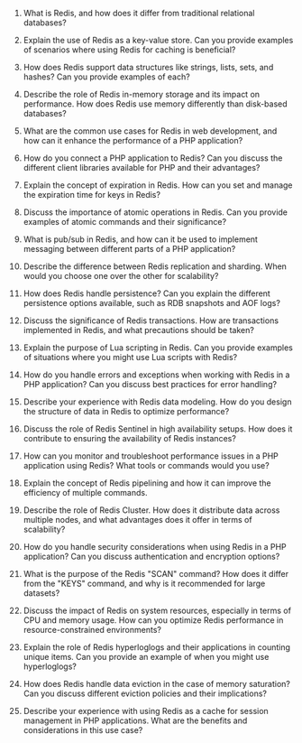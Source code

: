 1. What is Redis, and how does it differ from traditional relational databases?

2. Explain the use of Redis as a key-value store. Can you provide examples of scenarios where using Redis for caching is beneficial?

3. How does Redis support data structures like strings, lists, sets, and hashes? Can you provide examples of each?

4. Describe the role of Redis in-memory storage and its impact on performance. How does Redis use memory differently than disk-based databases?

5. What are the common use cases for Redis in web development, and how can it enhance the performance of a PHP application?

6. How do you connect a PHP application to Redis? Can you discuss the different client libraries available for PHP and their advantages?

7. Explain the concept of expiration in Redis. How can you set and manage the expiration time for keys in Redis?

8. Discuss the importance of atomic operations in Redis. Can you provide examples of atomic commands and their significance?

9. What is pub/sub in Redis, and how can it be used to implement messaging between different parts of a PHP application?

10. Describe the difference between Redis replication and sharding. When would you choose one over the other for scalability?

11. How does Redis handle persistence? Can you explain the different persistence options available, such as RDB snapshots and AOF logs?

12. Discuss the significance of Redis transactions. How are transactions implemented in Redis, and what precautions should be taken?

13. Explain the purpose of Lua scripting in Redis. Can you provide examples of situations where you might use Lua scripts with Redis?

14. How do you handle errors and exceptions when working with Redis in a PHP application? Can you discuss best practices for error handling?

15. Describe your experience with Redis data modeling. How do you design the structure of data in Redis to optimize performance?

16. Discuss the role of Redis Sentinel in high availability setups. How does it contribute to ensuring the availability of Redis instances?

17. How can you monitor and troubleshoot performance issues in a PHP application using Redis? What tools or commands would you use?

18. Explain the concept of Redis pipelining and how it can improve the efficiency of multiple commands.

19. Describe the role of Redis Cluster. How does it distribute data across multiple nodes, and what advantages does it offer in terms of scalability?

20. How do you handle security considerations when using Redis in a PHP application? Can you discuss authentication and encryption options?

21. What is the purpose of the Redis "SCAN" command? How does it differ from the "KEYS" command, and why is it recommended for large datasets?

22. Discuss the impact of Redis on system resources, especially in terms of CPU and memory usage. How can you optimize Redis performance in resource-constrained environments?

23. Explain the role of Redis hyperloglogs and their applications in counting unique items. Can you provide an example of when you might use hyperloglogs?

24. How does Redis handle data eviction in the case of memory saturation? Can you discuss different eviction policies and their implications?

25. Describe your experience with using Redis as a cache for session management in PHP applications. What are the benefits and considerations in this use case?